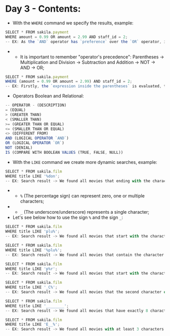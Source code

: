 # Day 3 - Contents: 

* With the `WHERE` command we specify the results, example: 
```js
SELECT * FROM sakila.payment
WHERE amount = 0.99 OR amount = 2.99 AND staff_id = 2; 
-- EX: As the `AND` operator has `preference` over the `OR` operator, it is as if the `query` had the following parentheses(executing first): `amount = 0.99 OR (amount = 2.99 AND staff_id = 2)`; 
```
* - It is important to remember "operator's precedence": Parentheses -> Multiplication and Division -> Subtraction and Addition -> NOT -> AND -> OR; 
```js
SELECT * FROM sakila.payment
WHERE (amount = 0.99 OR amount = 2.99) AND staff_id = 2; 
-- EX: Firstly, the `expression inside the parentheses` is evaluated, then the `expression on the right` side, and finally the `AND` compares the results on `both sides` and causes only the results that `satisfy both conditions` to be returned; 
```
* Operators Boolean and Relational: 
```js
-- OPERATOR - (DESCRIPTION)
= (EQUAL)
> (GREATER THAN)
< (SMALLER THAN)
>= (GREATER THAN OR EQUAL)
<= (SMALLER THAN OR EQUAL)
<> (DIFFERENT FROM)
AND (LOGICAL OPERATOR `AND`)
OR (LOGICAL OPERATOR `OR`)
NOT (DENIAL)
IS (COMPARE WITH BOOLEAN VALUES (TRUE, FALSE, NULL))
```
* With the `LIKE` command we create more dynamic searches, example: 
```js
SELECT * FROM sakila.film
WHERE title LIKE '%don'; 
-- EX: Search result -> We found all movies that ending with the character set "don"; 
```
* - `%` (The percentage sign) can represent zero, one or multiple characters; 
* - `_` (The underscore/underscore) represents a single character; 
* Let's see below how to use the sign `%` and the sign `_`: 
```js
SELECT * FROM sakila.film
WHERE title LIKE 'plu%'; 
-- EX: Search result -> We found all movies that start with the character set "plus"; 
```
```js
SELECT * FROM sakila.film
WHERE title LIKE '%plu%'; 
-- EX: Search result -> We found all movies that contain the character set "plus"; 
```
```js
SELECT * FROM sakila.film
WHERE title LIKE 'p%r'; 
-- EX: Search result -> We found all movies that start with the character "p" and end with the character "r"; 
```
```js
SELECT * FROM sakila.film
WHERE title LIKE '_C%'; 
-- EX: Search result -> We found all movies that the second character of the phrase is "c"; 
```
```js
SELECT * FROM sakila.film
WHERE title LIKE '________'; 
-- EX: Search result -> We found all movies that have exactly 8 characters; 
```
```js
SELECT * FROM sakila.film
WHERE title LIKE 'E__%'; 
-- EX: Search result -> We found all movies with at least 3 characters and starting with the character "E"; 
```

